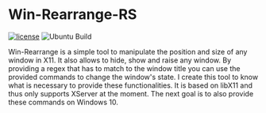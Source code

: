 # Win-Rearrange-RS
[![license](https://img.shields.io/badge/license-MIT-blue.svg)](https://github.com/TumbleOwlee/ws-dissector-lib/blob/master/LICENSE)
![Ubuntu Build](https://github.com/TumbleOwlee/win-rearrange/actions/workflows/rust.yml/badge.svg)

Win-Rearrange is a simple tool to manipulate the position and size of any window in X11. It also allows to hide, show and raise any window. By providing a regex that has to match to the window title you can use the provided commands to change the window's state. I create this tool to know what is necessary to provide these functionalities. It is based on libX11 and thus only supports XServer at the moment. The next goal is to also provide these commands on Windows 10.

